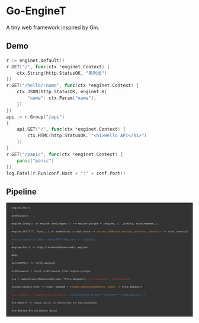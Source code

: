 # Go-EngineT

A tiny web framework inspired by Gin.

## Demo

```go
r := enginet.Default()
r.GET("/", func(ctx *enginet.Context) {
    ctx.String(http.StatusOK, "奥利给")
})
r.GET("/hello/:name", func(ctx *enginet.Context) {
    ctx.JSON(http.StatusOK, enginet.H{
        "name": ctx.Param("name"),
    })
})
api := r.Group("/api")
{
    api.GET("/", func(ctx *enginet.Context) {
        ctx.HTML(http.StatusOK, "<h1>Hello API</h1>")
    })
}
r.GET("/panic", func(ctx *enginet.Context) {
    panic("panic")
})
log.Fatal(r.Run(conf.Host + ":" + conf.Port))
```

## Pipeline

![pipeline](pipeline.jpeg)
